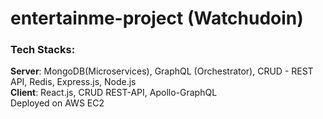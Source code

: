 # entertainme-project (Watchudoin)
### Tech Stacks:
**Server**: MongoDB(Microservices), GraphQL (Orchestrator), CRUD - REST API, Redis, Express.js, Node.js
<br>
**Client**: React.js, CRUD REST-API, Apollo-GraphQL
<br>
Deployed on AWS EC2
